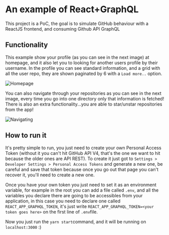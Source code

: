 # An example of React+GraphQL

This project is a PoC, the goal is to simulate GitHub behaviour with a ReactJS frontend, and consuming Github API GraphQL

## Functionality

This example show your profile (as you can see in the next image) at homepage, and it also let you to looking for another users profile by their username. In the profile you can see standard information, and a grid with all the user repo, they are shown paginated by 6 with a `Load more..` option.

![Homepage](https://i.imgur.com/MxpF4tU.png)

You can also navigate through your repositories as you can see in the next image, every time you go into one directory only that information is fetched! There is also an extra functionality...you are able to star/unstar repositories from the app!

![Navigating](https://i.imgur.com/VW2qMhH.png)

## How to run it

It's pretty simple to run, you just need to create your own Personal Access Token (without it you can't hit GitHub API V4, that's the one we want to hit because the older ones are API REST). To create it just got to `Settings > Developer Settings > Personal Access Tokens` and generate a new one, be careful and save that token because once you go out that page you can't recover it, you'll need to create a new one.

Once you have your own token you just need to set it as an environment variable, for example in the root you can add a file called `.env`, and all the variables you declare there are going to be accessibles from your application, in this case you need to declare one called `REACT_APP_GRAPHQL_TOKEN`, it's just write `REACT_APP_GRAPHQL_TOKEN=<your token goes here>` on the first line of `.env`file.

Now you just run the `yarn start`command, and it will be running on `localhost:3000` :)
